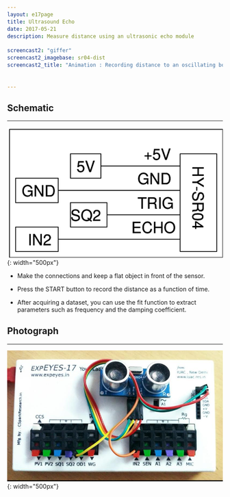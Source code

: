 ```yaml
---
layout: e17page
title: Ultrasound Echo
date: 2017-05-21
description: Measure distance using an ultrasonic echo module

screencast2: "giffer"
screencast2_imagebase: sr04-dist
screencast2_title: "Animation : Recording distance to an oscillating body"


---
```

## Schematic
___
![](images/schematics/sr04-dist.png){: width="500px"}

- Make the connections and keep a flat object in front of the sensor.

- Press the START button to record the distance as a function of time.

- After acquiring a dataset, you can use the fit function to extract parameters such as frequency and the damping coefficient.
## Photograph
___
![](images/photographs/sr04-dist.jpg){: width="500px"}

